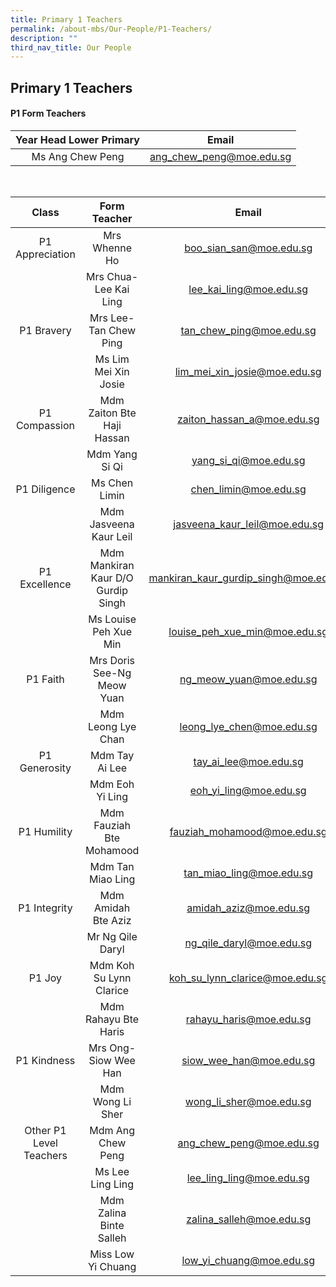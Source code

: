 ```yaml
---
title: Primary 1 Teachers
permalink: /about-mbs/Our-People/P1-Teachers/
description: ""
third_nav_title: Our People
---
```

## Primary 1 Teachers

#### P1 Form Teachers

| Year Head Lower Primary |           Email          |
|:-----------------------:|:------------------------:|
| Ms Ang Chew Peng        | ang_chew_peng@moe.edu.sg |

</br>



|          Class          |            Form Teacher            |                 Email                 |
|:-----------------------:|:----------------------------------:|:-------------------------------------:|
| P1 Appreciation         | Mrs Whenne Ho                      | boo_sian_san@moe.edu.sg               |
|                         | Mrs Chua-Lee Kai Ling              | lee_kai_ling@moe.edu.sg               |
| P1 Bravery              | Mrs Lee-Tan Chew Ping              | tan_chew_ping@moe.edu.sg              |
|                         | Ms Lim Mei Xin Josie               | lim_mei_xin_josie@moe.edu.sg          |
| P1 Compassion           | Mdm Zaiton Bte Haji Hassan         | zaiton_hassan_a@moe.edu.sg            |
|                         | Mdm Yang Si Qi                     | yang_si_qi@moe.edu.sg                 |
| P1 Diligence            | Ms Chen Limin                      | chen_limin@moe.edu.sg                 |
|                         | Mdm Jasveena Kaur Leil             | jasveena_kaur_leil@moe.edu.sg         |
| P1 Excellence           | Mdm Mankiran Kaur D/O Gurdip Singh | mankiran_kaur_gurdip_singh@moe.edu.sg |
|                         | Ms Louise Peh Xue Min              | louise_peh_xue_min@moe.edu.sg         |
| P1 Faith                | Mrs Doris See-Ng Meow Yuan         | ng_meow_yuan@moe.edu.sg               |
|                         | Mdm Leong Lye Chan                 | leong_lye_chen@moe.edu.sg             |
| P1 Generosity           | Mdm Tay Ai Lee                     | tay_ai_lee@moe.edu.sg                 |
|                         | Mdm Eoh Yi Ling                    | eoh_yi_ling@moe.edu.sg                |
| P1 Humility             | Mdm Fauziah Bte Mohamood           | fauziah_mohamood@moe.edu.sg           |
|                         | Mdm Tan Miao Ling                  | tan_miao_ling@moe.edu.sg              |
| P1 Integrity            | Mdm Amidah Bte Aziz                | amidah_aziz@moe.edu.sg                |
|                         | Mr Ng Qile Daryl                   | ng_qile_daryl@moe.edu.sg              |
| P1 Joy                  | Mdm Koh Su Lynn Clarice            | koh_su_lynn_clarice@moe.edu.sg        |
|                         | Mdm Rahayu Bte Haris               | rahayu_haris@moe.edu.sg               |
| P1 Kindness             | Mrs Ong-Siow Wee Han               | siow_wee_han@moe.edu.sg               |
|                         | Mdm Wong Li Sher                   | wong_li_sher@moe.edu.sg               |
| Other P1 Level Teachers | Mdm Ang Chew Peng                  | ang_chew_peng@moe.edu.sg              |
|                         | Ms Lee Ling Ling                   | lee_ling_ling@moe.edu.sg              |
|                         | Mdm Zalina Binte Salleh            | zalina_salleh@moe.edu.sg              |
|                         | Miss Low Yi Chuang                 | low_yi_chuang@moe.edu.sg              |